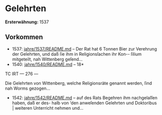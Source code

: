 # Gelehrten

**Ersterwähnung:** 1537

## Vorkommen
- 1537: [jahre/1537/README.md](../jahre/1537/README.md) – Der Rat hat 6 Tonnen Bier zur Verehrung der
Gelehrten, und daß ſie ihm in Religionsſachen ihr Kon--
ſilium mitgeteilt, nah Wittenberg geſend...
- 1540: [jahre/1540/README.md](../jahre/1540/README.md) – 18*


TC IRT
— 276 —

Die Gelehrten von Wittenberg, welche Religionsräte
genannt werden, ſind nah Worms gezogen...
- 1542: [jahre/1542/README.md](../jahre/1542/README.md) – auf
des Rats Begehren ihm nachgelaſſen haben, daß er des-
halb von ‘den anweſenden Gelehrten und Doktoribus |
weiteren Unterricht nehmen und...

